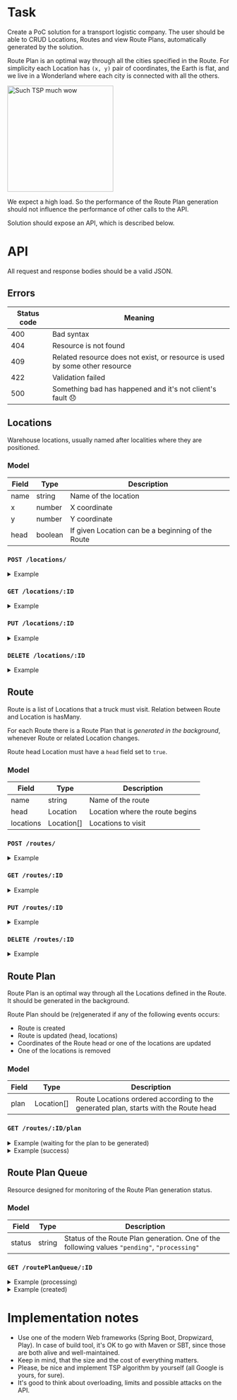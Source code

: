 # Task

Create a PoC solution for a transport logistic company. The user should be able to CRUD Locations, Routes and view Route Plans, automatically generated by the solution.

Route Plan is an optimal way through all the cities specified in the Route. For simplicity each Location has `(x, y)` pair of coordinates, the Earth is flat, and we live in a Wonderland where each city is connected with all the others.

<a href="https://en.wikipedia.org/wiki/Travelling_salesman_problem" title="Such TSP much wow">
  <img src="http://i.imgur.com/lvMnIQX.jpg" alt="Such TSP much wow" width="240">
</a>

We expect a high load. So the performance of the Route Plan generation should not influence the performance of other calls to the API.

Solution should expose an API, which is described below.

# API

All request and response bodies should be a valid JSON.

## Errors

|Status code|Meaning|
|---|---|
|400|Bad syntax|
|404|Resource is not found|
|409|Related resource does not exist, or resource is used by some other resource|
|422|Validation failed|
|500|Something bad has happened and it's not client's fault 😞 |

## Locations

Warehouse locations, usually named after localities where they are positioned.

### Model

|Field|Type|Description|
|---|---|---|
|name|string|Name of the location|
|x|number|X coordinate|
|y|number|Y coordinate|
|head|boolean|If given Location can be a beginning of the Route|

### `POST /locations/`
<details>
  <summary>Example</summary><p>

Request:
```
POST /locations/

{ "name": "Morlaw", "x": 10.0500, "y": 33.1210 }
```

Response:
```
201 Created

{ "name": "Morlaw", "x": 10.0500, "y": 33.1210, "id": 1 }
```
</p></details>

### `GET /locations/:ID`
<details>
  <summary>Example</summary><p>

Request:
```
GET /locations/2
```

Response:
```
200 OK

{ "id": 2, "name": "Denver", "x": 39.76185, "y": -104.881105 }
```
</p></details>

### `PUT /locations/:ID`
<details>
  <summary>Example</summary><p>

Request:
```
PUT /locations/2

{ "name": "Not really Denver", "x": 39.76184, "y": -104.881106 }
```

Response:
```
204 No Content
```
</p></details>

### `DELETE /locations/:ID`
<details>
  <summary>Example</summary><p>

Request:
```
DELETE /locations/2
```

Response:
```
204 No Content
```
</p></details>

## Route 

Route is a list of Locations that a truck must visit. Relation between Route and Location is hasMany.

For each Route there is a Route Plan that is *generated in the background*, whenever Route or related Location changes.

Route head Location must have a `head` field set to `true`.

### Model

|Field|Type|Description|
|---|---|---|
|name|string|Name of the route|
|head|Location|Location where the route begins|
|locations|Location[]|Locations to visit|

### `POST /routes/`
<details>
  <summary>Example</summary><p>

Request:
```
POST /routes/

{ "name": "Interstate 60", "head": 1, "locations": [27, 33, 314, 466, 666, 1138] }
```

Response:
```
201 Created

{ "name": "Interstate 60", "head": 1, "locations": [27, 33, 314, 466, 666, 1138], "id": 1 }
```
</p></details>

### `GET /routes/:ID`
<details>
  <summary>Example</summary><p>

Request:
```
GET /routes/1
```

Response:
```
200 OK

{ "name": "Interstate 60", "head": 1, "locations": [27, 33, 314, 466, 666, 1138], "id": 1 }
```
</p></details>

### `PUT /routes/:ID`
<details>
  <summary>Example</summary><p>

Request:
```
PUT /routes/1

{ "head": 2 }
```

Response:
```
204 No Content
```
</p></details>

### `DELETE /routes/:ID`
<details>
  <summary>Example</summary><p>

Request:
```
DELETE /routes/1
```

Response:
```
204 No Content
```
</p></details>

## Route Plan

Route Plan is an optimal way through all the Locations defined in the Route. It should be generated in the background.

Route Plan should be (re)generated if any of the following events occurs:
- Route is created
- Route is updated (head, locations)
- Coordinates of the Route head or one of the locations are updated
- One of the locations is removed

### Model

|Field|Type|Description|
|---|---|---|
|plan|Location[]|Route Locations ordered according to the generated plan, starts with the Route head|

### `GET /routes/:ID/plan`
<details>
  <summary>Example (waiting for the plan to be generated)</summary><p>

Request:
```
GET /routes/1/plan
```

Response:
```
202 Accepted
Location: /routePlanQueue/100500
```
</p></details>

<details>
  <summary>Example (success)</summary><p>

Request:
```
GET /routes/1/plan
```

Response:
```
200 OK

{ "plan": [2, 666, 27, 1138, 314, 466, 666, 33] }
```
</p></details>

## Route Plan Queue

Resource designed for monitoring of the Route Plan generation status.

### Model

|Field|Type|Description|
|---|---|---|
|status|string|Status of the Route Plan generation. One of the following values `"pending"`, `"processing"`|

### `GET /routePlanQueue/:ID`
<details>
  <summary>Example (processing)</summary><p>

Request:
```
GET /routePlanQueue/100500
```

Response:
```
200 OK

{ "status": "processing" }
```
</p></details>

<details>
  <summary>Example (created)</summary><p>

Request:
```
GET /routePlanQueue/100500
```

Response:
```
303 See Other

Location: /routes/1/plan
```
</p></details>

# Implementation notes

- Use one of the modern Web frameworks (Spring Boot, Dropwizard, Play). In case of build tool, it's OK to go with Maven or SBT, since those are both alive and well-maintained.
- Keep in mind, that the size and the cost of everything matters.
- Please, be nice and implement TSP algorithm by yourself (all Google is yours, for sure).
- It's good to think about overloading, limits and possible attacks on the API.
